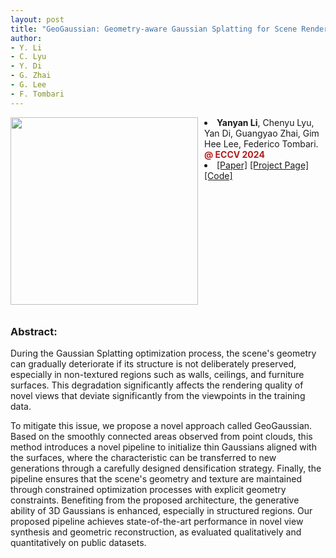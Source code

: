 ```yaml
---
layout: post
title: "GeoGaussian: Geometry-aware Gaussian Splatting for Scene Rendering"
author:
- Y. Li
- C. Lyu
- Y. Di
- G. Zhai
- G. Lee
- F. Tombari
---
```

<div style="float:left;margin:0 10px 10px 0" class="col-md-4" markdown="1">
  <!-- ![Alt Text](../img/folder/blah.jpg) -->
  <img width="300px" class="center-block" src="../../../images/o2-ours.gif">
</div>
<li> <b>Yanyan Li</b>, Chenyu Lyu, Yan Di, Guangyao Zhai, Gim Hee Lee, Federico Tombari. <span style="color:#B31B1B;font-weight:bold;">@ ECCV 2024</span> </li>
<li>
<span class="link"><a target=_blank href="https://arxiv.org/pdf/2403.11324">[Paper]</a></span>
<span class="link"><a target=_blank href="https://yanyan-li.github.io/project/gs/geogaussian.html">[Project Page]</a></span>
<span class="link"><a target=_blank href="https://github.com/yanyan-li/GeoGaussian">[Code]</a></span>
</li>
<div style="clear: both;"></div>

<h3>Abstract:</h3>
<div>
During the Gaussian Splatting optimization process, the scene's geometry can gradually deteriorate if its structure is not deliberately preserved, especially in non-textured regions such as walls, ceilings, and furniture surfaces. This degradation significantly affects the rendering quality of novel views that deviate significantly from the viewpoints in the training data.

To mitigate this issue, we propose a novel approach called GeoGaussian. Based on the smoothly connected areas observed from point clouds, this method introduces a novel pipeline to initialize thin Gaussians aligned with the surfaces, where the characteristic can be transferred to new generations through a carefully designed densification strategy. Finally, the pipeline ensures that the scene's geometry and texture are maintained through constrained optimization processes with explicit geometry constraints. Benefiting from the proposed architecture, the generative ability of 3D Gaussians is enhanced, especially in structured regions. Our proposed pipeline achieves state-of-the-art performance in novel view synthesis and geometric reconstruction, as evaluated qualitatively and quantitatively on public datasets. 
</div>
